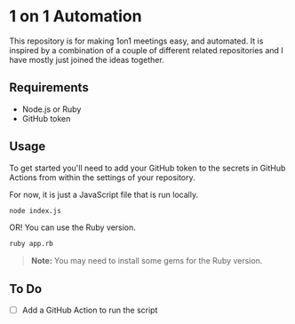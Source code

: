 # 1 on 1 Automation

This repository is for making 1on1 meetings easy, and automated. It is inspired by a combination of a couple of different related repositories and I have mostly just joined the ideas together.

## Requirements

- Node.js or Ruby
- GitHub token

## Usage

To get started you'll need to add your GitHub token to the secrets in GitHub Actions from within the settings of your repository.

For now, it is just a JavaScript file that is run locally.

```bash
node index.js
```

OR! You can use the Ruby version.

```bash
ruby app.rb
```

> **Note:** You may need to install some gems for the Ruby version.

## To Do

- [ ] Add a GitHub Action to run the script